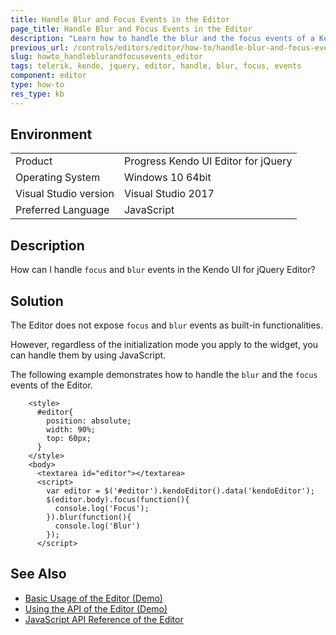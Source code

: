 ```yaml
---
title: Handle Blur and Focus Events in the Editor
page_title: Handle Blur and Focus Events in the Editor
description: "Learn how to handle the blur and the focus events of a Kendo UI Editor."
previous_url: /controls/editors/editor/how-to/handle-blur-and-focus-events, /controls/editors/editor/how-to/appearance/handle-blur-and-focus-events
slug: howto_handleblurandfocusevents_editor
tags: telerik, kendo, jquery, editor, handle, blur, focus, events
component: editor
type: how-to
res_type: kb
---
```


## Environment

<table>
 <tr>
  <td>Product</td>
  <td>Progress Kendo UI Editor for jQuery</td>
 </tr>
 <tr>
  <td>Operating System</td>
  <td>Windows 10 64bit</td>
 </tr>
 <tr>
  <td>Visual Studio version</td>
  <td>Visual Studio 2017</td>
 </tr>
 <tr>
  <td>Preferred Language</td>
  <td>JavaScript</td>
 </tr>
</table>

## Description

How can I handle `focus` and `blur` events in the Kendo UI for jQuery Editor?

## Solution

The Editor does not expose `focus` and `blur` events as built-in functionalities.

However, regardless of the initialization mode you apply to the widget, you can handle them by using JavaScript.

The following example demonstrates how to handle the `blur` and the `focus` events of the Editor.

```dojo
    <style>
      #editor{
        position: absolute;
        width: 90%;
        top: 60px;
      }
    </style>
    <body>
      <textarea id="editor"></textarea>
      <script>
        var editor = $('#editor').kendoEditor().data('kendoEditor');
        $(editor.body).focus(function(){
          console.log('Focus');
        }).blur(function(){
          console.log('Blur')
        });
      </script>
```

## See Also

* [Basic Usage of the Editor (Demo)](https://demos.telerik.com/kendo-ui/editor/index)
* [Using the API of the Editor (Demo)](https://demos.telerik.com/kendo-ui/editor/api)
* [JavaScript API Reference of the Editor](/api/javascript/ui/editor)
